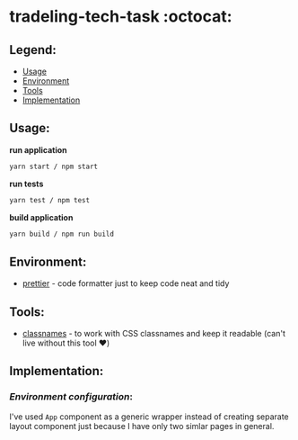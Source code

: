 # tradeling-tech-task :octocat:
## Legend:
- [Usage](#Usage)
- [Environment](#Environment)
- [Tools](#Tools)
- [Implementation](#Implementation)

## Usage:
__run application__
```bash
yarn start / npm start
```

__run tests__
```bash
yarn test / npm test
```

__build application__
```bash
yarn build / npm run build
```

## Environment:
- [prettier](https://prettier.io/) - code formatter just to keep code neat and tidy

## Tools:
- [classnames](https://github.com/JedWatson/classnames) - to work with CSS classnames and keep it readable (can't live without this tool ❤️)

## Implementation:

### ___Environment configuration___:


I've used `App` component as a generic wrapper instead of creating separate layout component just because I have only two simlar pages in general.
